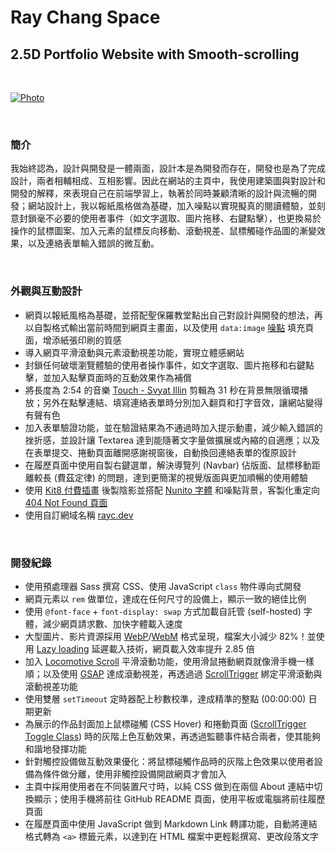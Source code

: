 # Ray Chang Space
## 2.5D Portfolio Website with Smooth-scrolling

<br>

[![Photo](https://raw.githubusercontent.com/rayc2045/raychang-space/master/img/demo/01.png)](https://dribbble.com/raychangdesign)

<br>

### 簡介
我始終認為，設計與開發是一體兩面，設計本是為開發而存在，開發也是為了完成設計，兩者相輔相成、互相影響。因此在網站的主頁中，我使用建築圖與對設計和開發的解釋，來表現自己在前端學習上，執著於同時兼顧清晰的設計與流暢的開發；網站設計上，我以報紙風格做為基礎，加入噪點以實現擬真的閱讀體驗，並刻意封鎖毫不必要的使用者事件（如文字選取、圖片拖移、右鍵點擊），也更換易於操作的鼠標圖案、加入元素的鼠標反向移動、滾動視差、鼠標觸碰作品圖的漸變效果，以及連絡表單輸入錯誤的微互動。

<br>

### 外觀與互動設計
- 網頁以報紙風格為基礎，並搭配聖保羅教堂點出自己對設計與開發的想法，再以自製格式輸出當前時間到網頁主畫面，以及使用 `data:image` [噪點](http://noisepng.com/) 填充頁面，增添紙張印刷的質感
- 導入網頁平滑滾動與元素滾動視差功能，實現立體感網站
- 封鎖任何破壞瀏覽體驗的使用者操作事件，如文字選取、圖片拖移和右鍵點擊，並加入點擊頁面時的互動效果作為補償
- 將長度為 2:54 的音樂 [Touch - Svyat Illin](https://icons8.com/music/search/touch) 剪輯為 31 秒在背景無限循環播放；另外在點擊連結、填寫連絡表單時分別加入翻頁和打字音效，讓網站變得有聲有色
- 加入表單驗證功能，並在驗證結果為不通過時加入提示動畫，減少輸入錯誤的挫折感，並設計讓 Textarea 達到能隨著文字量做擴展或內縮的自適應；以及在表單提交、捲動頁面離開感謝視窗後，自動換回連絡表單的復原設計
- 在履歷頁面中使用自製右鍵選單，解決導覽列 (Navbar) 佔版面、鼠標移動距離較長 (費茲定律) 的問題，達到更簡潔的視覺版面與更加順暢的使用體驗
- 使用 [Kit8 付費插畫](https://kit8.net/illustrations/web-online-page-with-404-not-found-error/) 後製陰影並搭配 [Nunito 字體](https://fonts.google.com/specimen/Nunito?preview.text_type=custom) 和噪點背景，客製化重定向 [404 Not Found 頁面](https://rayc.dev/whatever)
- 使用自訂網域名稱 [rayc.dev](https://rayc.dev)

<br>

### 開發紀錄
- 使用預處理器 Sass 撰寫 CSS、使用 JavaScript `class` 物件導向式開發
- 網頁元素以 `rem` 做單位，達成在任何尺寸的設備上，顯示一致的絕佳比例<!-- - 使用 CSS `@media` 和 `transform` 讓使用者設備為手機時，自動旋轉 90 度以提供最佳瀏覽體驗 -->
- 使用 `@font-face` + `font-display: swap` 方式加載自託管 (self-hosted) 字體，減少網頁請求數、加快字體載入速度
- 大型圖片、影片資源採用 [WebP](https://developers.google.com/speed/webp)/[WebM](https://web.dev/efficient-animated-content/) 格式呈現，檔案大小減少 82%！並使用 [Lazy loading](https://web.dev/browser-level-image-lazy-loading/) 延遲載入技術，網頁載入效率提升 2.85 倍
- 加入 [Locomotive Scroll](https://locomotivemtl.github.io/locomotive-scroll/) 平滑滾動功能，使用滑鼠捲動網頁就像滑手機一樣順；以及使用 [GSAP](https://greensock.com/gsap/) 達成滾動視差，再透過過 [ScrollTrigger](https://greensock.com/scrolltrigger/) 綁定平滑滾動與滾動視差功能<!-- - 使用 [Rellax](https://dixonandmoe.com/rellax/) 做滾動視差 -->
- 使用雙層 `setTimeout` 定時器配上秒數校準，達成精準的整點 (00:00:00) 日期更新
- 為展示的作品封面加上鼠標碰觸 (CSS Hover) 和捲動頁面 ([ScrollTrigger Toggle Class](https://greensock.com/docs/v3/Plugins/ScrollTrigger)) 時的灰階上色互動效果，再透過監聽事件結合兩者，使其能夠和諧地發揮功能
- 針對觸控設備做互動效果優化：將鼠標碰觸作品時的灰階上色效果以使用者設備為條件做分離，使用非觸控設備開啟網頁才會加入
- 主頁中採用使用者在不同裝置尺寸時，以純 CSS 做到在兩個 About 連結中切換顯示；使用手機將前往 GitHub README 頁面，使用平板或電腦將前往履歷頁面
- 在履歷頁面中使用 JavaScript 做到 Markdown Link 轉譯功能，自動將連結格式轉為 `<a>` 標籤元素，以達到在 HTML 檔案中更輕鬆撰寫、更改段落文字